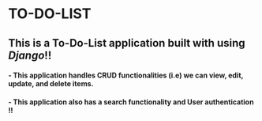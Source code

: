 # TO-DO-LIST

## This is a To-Do-List application built with using *Django*!!

#### - This application handles CRUD functionalities (i.e) we can view, edit, update, and delete items.
#### - This application also has a search functionality and User authentication !! 

